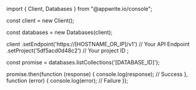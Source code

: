 import { Client, Databases } from "@appwrite.io/console";

const client = new Client();

const databases = new Databases(client);

client
    .setEndpoint('https://[HOSTNAME_OR_IP]/v1') // Your API Endpoint
    .setProject('5df5acd0d48c2') // Your project ID
;

const promise = databases.listCollections('[DATABASE_ID]');

promise.then(function (response) {
    console.log(response); // Success
}, function (error) {
    console.log(error); // Failure
});